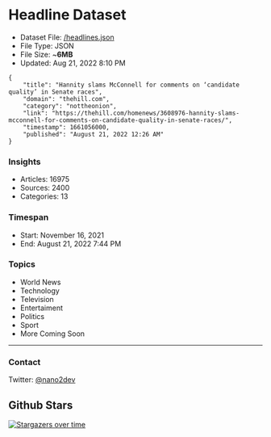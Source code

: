 # Headline Dataset

- Dataset File: [/headlines.json](https://raw.githubusercontent.com/fwd/news/master/headlines.json) 
- File Type: JSON
- File Size: ~**6MB**
- Updated: Aug 21, 2022 8:10 PM

```
{
    "title": "Hannity slams McConnell for comments on ‘candidate quality’ in Senate races",
    "domain": "thehill.com",
    "category": "nottheonion",
    "link": "https://thehill.com/homenews/3608976-hannity-slams-mcconnell-for-comments-on-candidate-quality-in-senate-races/",
    "timestamp": 1661056000,
    "published": "August 21, 2022 12:26 AM"
}
```

### Insights

- Articles: 16975
- Sources: 2400
- Categories: 13

### Timespan

- Start: November 16, 2021
- End: August 21, 2022 7:44 PM

### Topics

- World News
- Technology
- Television
- Entertaiment
- Politics
- Sport
- More Coming Soon

---

### Contact 

Twitter: [@nano2dev](https://twitter.com/nano2dev)

## Github Stars

[![Stargazers over time](https://starchart.cc/fwd/news.svg)](https://starchart.cc/fwd/news)
	